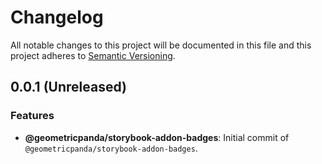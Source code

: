 # Changelog
All notable changes to this project will be documented in this file
and this project adheres to [Semantic Versioning](https://semver.org/spec/v2.0.0.html).

## 0.0.1 (Unreleased)

### Features
- __@geometricpanda/storybook-addon-badges__: Initial commit of `@geometricpanda/storybook-addon-badges`.

